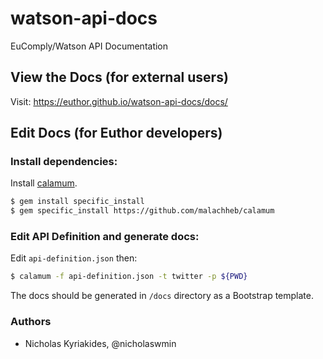 # watson-api-docs
EuComply/Watson API Documentation


## View the Docs (for external users)

Visit: https://euthor.github.io/watson-api-docs/docs/


## Edit Docs (for Euthor developers)

### Install dependencies:

Install [calamum](https://github.com/malachheb/calamum).

```bash
$ gem install specific_install
$ gem specific_install https://github.com/malachheb/calamum
```

### Edit API Definition and generate docs:

Edit `api-definition.json` then:

```bash
$ calamum -f api-definition.json -t twitter -p ${PWD}
```

The docs should be generated in `/docs` directory as a Bootstrap template.

### Authors

- Nicholas Kyriakides, @nicholaswmin
